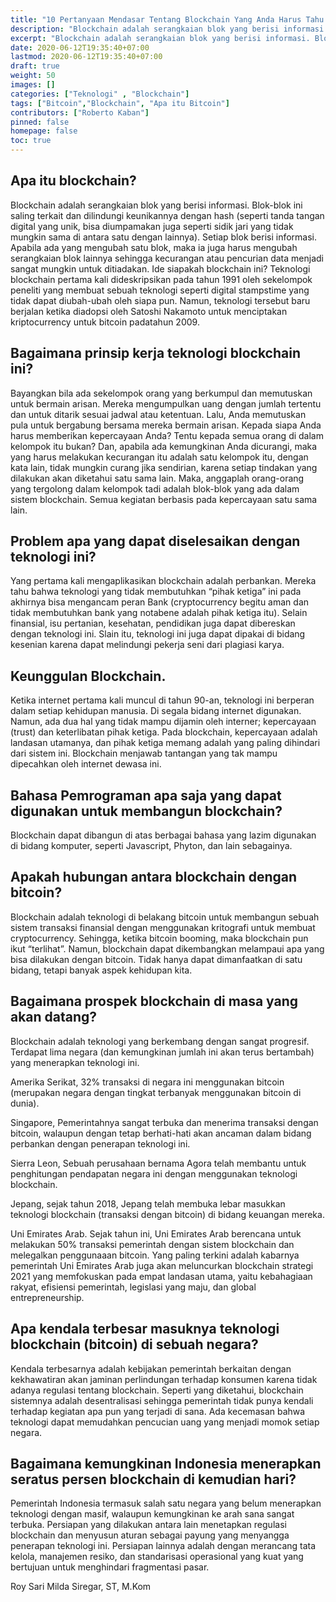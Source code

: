 ```yaml
---
title: "10 Pertanyaan Mendasar Tentang Blockchain Yang Anda Harus Tahu Jawabannya"
description: "Blockchain adalah serangkaian blok yang berisi informasi. Blok-blok ini saling terkait dan dilindungi keunikannya dengan hash (seperti tanda tangan digital yang unik, bisa diumpamakan juga seperti sidik jari yang tidak mungkin sama di antara satu dengan lainnya)."
excerpt: "Blockchain adalah serangkaian blok yang berisi informasi. Blok-blok ini saling terkait dan dilindungi keunikannya dengan hash."
date: 2020-06-12T19:35:40+07:00
lastmod: 2020-06-12T19:35:40+07:00
draft: true
weight: 50
images: []
categories: ["Teknologi" , "Blockchain"]
tags: ["Bitcoin","Blockchain", "Apa itu Bitcoin"]
contributors: ["Roberto Kaban"]
pinned: false
homepage: false
toc: true
---
```

## Apa itu blockchain? 
Blockchain adalah serangkaian blok yang berisi informasi. Blok-blok ini saling terkait dan dilindungi keunikannya dengan hash (seperti tanda tangan digital yang unik, bisa diumpamakan juga seperti sidik jari yang tidak mungkin sama di antara satu dengan lainnya). Setiap blok berisi informasi. Apabila ada yang mengubah satu blok, maka ia juga harus mengubah serangkaian blok lainnya sehingga kecurangan atau pencurian data menjadi sangat mungkin untuk ditiadakan.
Ide siapakah blockchain ini? Teknologi blockchain pertama kali dideskripsikan pada tahun 1991 oleh sekelompok peneliti yang membuat sebuah teknologi seperti digital stampstime yang tidak dapat diubah-ubah oleh siapa pun. Namun, teknologi tersebut baru berjalan ketika diadopsi oleh Satoshi Nakamoto untuk menciptakan kriptocurrency untuk bitcoin padatahun 2009.

## Bagaimana prinsip kerja teknologi blockchain ini? 
Bayangkan bila ada sekelompok orang yang berkumpul dan memutuskan untuk bermain arisan. Mereka mengumpulkan uang dengan jumlah tertentu dan untuk ditarik sesuai jadwal atau ketentuan. Lalu, Anda memutuskan pula untuk bergabung bersama mereka bermain arisan. Kepada siapa Anda harus memberikan kepercayaan Anda? Tentu kepada semua orang di dalam kelompok itu bukan? Dan, apabila ada kemungkinan Anda dicurangi, maka yang harus melakukan kecurangan itu adalah satu kelompok itu, dengan kata lain, tidak mungkin curang jika sendirian, karena setiap tindakan yang dilakukan akan diketahui satu sama lain. Maka, anggaplah orang-orang yang tergolong dalam kelompok tadi adalah blok-blok yang ada dalam sistem blockchain. Semua kegiatan berbasis pada kepercayaan satu sama lain.

## Problem apa yang dapat diselesaikan dengan teknologi ini? 
Yang pertama kali mengaplikasikan blockchain adalah perbankan. Mereka tahu bahwa teknologi yang tidak membutuhkan “pihak ketiga” ini pada akhirnya bisa mengancam peran Bank (cryptocurrency begitu aman dan tidak membutuhkan bank yang notabene adalah pihak ketiga itu). Selain finansial, isu pertanian, kesehatan, pendidikan juga dapat dibereskan dengan teknologi ini. Slain itu, teknologi ini juga dapat dipakai di bidang kesenian karena dapat melindungi pekerja seni dari plagiasi karya.

## Keunggulan Blockchain. 
Ketika internet pertama kali muncul di tahun 90-an, teknologi ini berperan dalam setiap kehidupan manusia. Di segala bidang internet digunakan. Namun, ada dua hal yang tidak mampu dijamin oleh interner; kepercayaan (trust) dan keterlibatan pihak ketiga. Pada blockchain, kepercayaan adalah landasan utamanya, dan pihak ketiga memang adalah yang paling dihindari dari sistem ini. Blockchain menjawab tantangan yang tak mampu dipecahkan oleh internet dewasa ini.

## Bahasa Pemrograman apa saja yang dapat digunakan untuk membangun blockchain? 
Blockchain dapat dibangun di atas berbagai bahasa yang lazim digunakan di bidang komputer, seperti Javascript, Phyton, dan lain sebagainya.

## Apakah hubungan antara blockchain dengan bitcoin? 
Blockchain adalah teknologi di belakang bitcoin untuk membangun sebuah sistem transaksi finansial dengan menggunakan kritografi untuk membuat cryptocurrency. Sehingga, ketika bitcoin booming, maka blockchain pun ikut “terlihat”. Namun, blockchain dapat dikembangkan melampaui apa yang bisa dilakukan dengan bitcoin. Tidak hanya dapat dimanfaatkan di satu bidang, tetapi banyak aspek kehidupan kita.

## Bagaimana prospek blockchain di masa yang akan datang? 
Blockchain adalah teknologi yang berkembang dengan sangat progresif. Terdapat lima negara (dan kemungkinan jumlah ini akan terus bertambah) yang menerapkan teknologi ini.

Amerika Serikat, 32% transaksi di negara ini menggunakan bitcoin (merupakan negara dengan tingkat terbanyak menggunakan bitcoin di dunia).

Singapore, Pemerintahnya sangat terbuka dan menerima transaksi dengan bitcoin, walaupun dengan tetap berhati-hati akan ancaman dalam bidang perbankan dengan penerapan teknologi ini.

Sierra Leon, Sebuah perusahaan bernama Agora telah membantu untuk penghitungan pendapatan negara ini dengan menggunakan teknologi blockchain.

Jepang, sejak tahun 2018, Jepang telah membuka lebar masukkan teknologi blockchain (transaksi dengan bitcoin) di bidang keuangan mereka.

Uni Emirates Arab. Sejak tahun ini, Uni Emirates Arab berencana untuk melakukan 50% transaksi pemerintah dengan sistem blockchain dan melegalkan penggunaaan bitcoin. Yang paling terkini adalah kabarnya pemerintah Uni Emirates Arab juga akan meluncurkan blockchain strategi 2021 yang memfokuskan pada empat landasan utama, yaitu kebahagiaan rakyat, efisiensi pemerintah, legislasi yang maju, dan global entrepreneurship.

## Apa kendala terbesar masuknya teknologi blockchain (bitcoin) di sebuah negara? 
Kendala terbesarnya adalah kebijakan pemerintah berkaitan dengan kekhawatiran akan jaminan perlindungan terhadap konsumen karena tidak adanya regulasi tentang blockchain. Seperti yang diketahui, blockchain sistemnya adalah desentralisasi sehingga pemerintah tidak punya kendali terhadap kegiatan apa pun yang terjadi di sana. Ada kecemasan bahwa teknologi dapat memudahkan pencucian uang yang menjadi momok setiap negara.

## Bagaimana kemungkinan Indonesia menerapkan seratus persen blockchain di kemudian hari? 
Pemerintah Indonesia termasuk salah satu negara yang belum menerapkan teknologi dengan masif, walaupun kemungkinan ke arah sana sangat terbuka. Persiapan yang dilakukan antara lain menetapkan regulasi blockchain dan menyusun aturan sebagai payung yang menyangga penerapan teknologi ini. Persiapan lainnya adalah dengan merancang tata kelola, manajemen resiko, dan standarisasi operasional yang kuat yang bertujuan untuk menghindari fragmentasi pasar.

Roy Sari Milda Siregar, ST, M.Kom